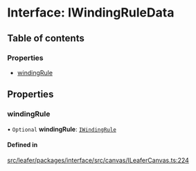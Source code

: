 # Interface: IWindingRuleData

## Table of contents

### Properties

- [windingRule](IWindingRuleData.md#windingrule)

## Properties

### windingRule

• `Optional` **windingRule**: [`IWindingRule`](../modules.md#iwindingrule)

#### Defined in

[src/leafer/packages/interface/src/canvas/ILeaferCanvas.ts:224](https://github.com/leaferjs/leafer/blob/95ff07e0d4def3c18ac6ce3fa51ec0d271dffaae/packages/interface/src/canvas/ILeaferCanvas.ts#L224)
